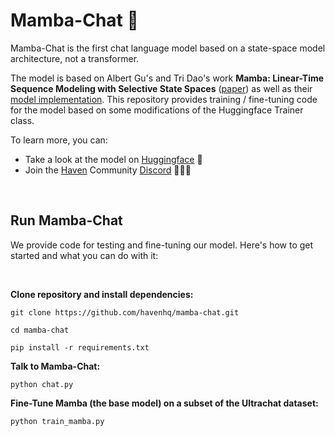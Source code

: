 # Mamba-Chat 🐍

Mamba-Chat is the first chat language model based on a state-space model architecture, not a transformer.

The model is based on Albert Gu's and Tri Dao's work **Mamba: Linear-Time Sequence Modeling with Selective State Spaces** ([paper](https://arxiv.org/pdf/2312.00752.pdf)) as well as their [model implementation](https://github.com/state-spaces/mamba). This repository provides training / fine-tuning code for the model based on some modifications of the Huggingface Trainer class.

To learn more, you can:

- Take a look at the model on [Huggingface](https://huggingface.co/havenhq/mamba-chat) 🤗
- Join the [Haven](https://haven.run/) Community [Discord](https://discord.com/invite/JDjbfp6q2G) 🧑‍🤝‍🧑


<br>

## Run Mamba-Chat

We provide code for testing and fine-tuning our model. Here's how to get started and what you can do with it:

<br>


**Clone repository and install dependencies:**
```
git clone https://github.com/havenhq/mamba-chat.git

cd mamba-chat

pip install -r requirements.txt
```


**Talk to Mamba-Chat:**
```
python chat.py
```

**Fine-Tune Mamba (the base model) on a subset of the Ultrachat dataset:**
```
python train_mamba.py
```
